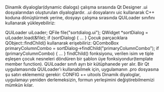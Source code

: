 
Dinamik diyaloglar(dynamic dialogs) çalışma sırasında Qt Designer .ui dosyalarından oluşturulan diyaloglardır.
.ui dosyalarını uic kullanarak C++ koduna dönüştürmek yerine, dosyayı çalışma sırasında QUiLoader sınıfını kullanarak yükleyebiliriz:


QUiLoader uiLoader;
QFile file("sortdialog.ui");
QWidget *sortDialog = uiLoader.load(&file);
if (sortDialog) {
...
}
Çocuk parçacıklara QObject::findChild() kullanarak erişebiliriz: QComboBox
primaryColumnCombo = sortDialog->findChild("primaryColumnCombo");
 if (primaryColumnCombo) { ... }
findChild() fonksiyonu, verilen isim ve tiple eşleşen çocuk nesneleri döndüren bir şablon üye fonksiyondur(template member function).
QUiLoader sınıfı ayrı bir kütüphanede yer alır. Bir Qt uygulamasında QUiLoader’ı kullanabilmek için, uygulamanın .pro dosyasına şu satırı eklememiz gerekir:
CONFIG += uitools
 Dinamik diyaloglar, uygulamayı yeniden derlemeksizin, formun yerleşimini değiştirebilmemizi mümkün kılar.
